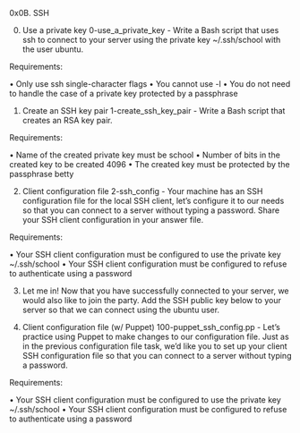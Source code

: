 0x0B. SSH


0. Use a private key
0-use_a_private_key - Write a Bash script that uses ssh to connect to your server using the private key ~/.ssh/school with the user ubuntu.

Requirements:

•	Only use ssh single-character flags
•	You cannot use -l
•	You do not need to handle the case of a private key protected by a passphrase

  
1. Create an SSH key pair
1-create_ssh_key_pair - Write a Bash script that creates an RSA key pair.

Requirements:

•	Name of the created private key must be school
•	Number of bits in the created key to be created 4096
•	The created key must be protected by the passphrase betty
  

2. Client configuration file
2-ssh_config - Your machine has an SSH configuration file for the local SSH client, let’s configure it to our needs so that you can connect to a server without typing a password. Share your SSH client configuration in your answer file.

Requirements:

•	Your SSH client configuration must be configured to use the private key ~/.ssh/school
•	Your SSH client configuration must be configured to refuse to authenticate using a password

  
3. Let me in!
Now that you have successfully connected to your server, we would also like to join the party.
Add the SSH public key below to your server so that we can connect using the ubuntu user.


4. Client configuration file (w/ Puppet)
100-puppet_ssh_config.pp - Let’s practice using Puppet to make changes to our configuration file. Just as in the previous configuration file task, we’d like you to set up your client SSH configuration file so that you can connect to a server without typing a password.

Requirements:

•	Your SSH client configuration must be configured to use the private key ~/.ssh/school
•	Your SSH client configuration must be configured to refuse to authenticate using a password


